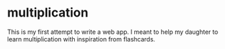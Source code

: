 # multiplication
This is my first attempt to write a web app. I meant to help my daughter to learn multiplication with inspiration from flashcards.
